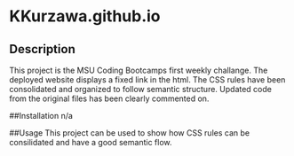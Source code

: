 # KKurzawa.github.io

## Description
This project is the MSU Coding Bootcamps first weekly challange.  The deployed website displays a fixed link in the html.  The CSS rules have been consolidated and organized to follow semantic structure.  Updated code from the original files has been clearly commented on.

##Installation
n/a

##Usage
This project can be used to show how CSS rules can be consilidated and have a good semantic flow.
